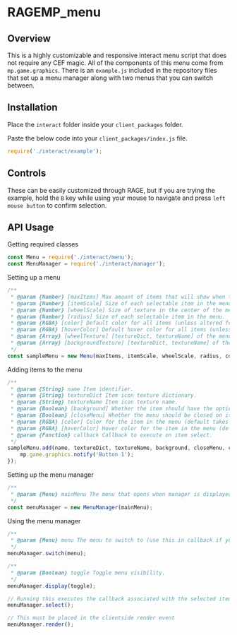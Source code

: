 # RAGEMP_menu
## Overview
This is a highly customizable and responsive interact menu script that does not require any CEF magic. All of the components of this menu come from `mp.game.graphics`. There is an `example.js` included in the repository files that set up a menu manager along with two menus that you can switch between.

## Installation
Place the `interact` folder inside your `client_packages` folder.

Paste the below code into your `client_packages/index.js` file.
```javascript
require('./interact/example');
```

## Controls
These can be easily customized through RAGE, but if you are trying the example, hold the `B` key while using your mouse to navigate and press `left mouse button` to confirm selection.

## API Usage
Getting required classes
```javascript
const Menu = require('./interact/menu');
const MenuManager = require('./interact/manager');
```

Setting up a menu
```javascript
/**
 * @param {Number} [maxItems] Max amount of items that will show when the menu is open.
 * @param {Number} [itemScale] Size of each selectable item in the menu.
 * @param {Number} [wheelScale] Size of texture in the center of the menu.
 * @param {Number} [radius] Size of each selectable item in the menu.
 * @param {RGBA} [color] Default color for all items (unless altered for each individual item added)
 * @param {RGBA} [hoverColor] Default hover color for all items (unless altered for each individual item added)
 * @param {Array} [wheelTexture] [textureDict, textureName] of the menu's center.
 * @param {Array} [backgroundTexture] [textureDict, textureName] of the optional background for items.
 */
const sampleMenu = new Menu(maxItems, itemScale, wheelScale, radius, color, hoverColor, wheelTexture, backgroundTexture);
```

Adding items to the menu
```javascript
/**
 * @param {String} name Item identifier.
 * @param {String} textureDict Item icon texture dictionary.
 * @param {String} textureName Item icon texture name.
 * @param {Boolean} [background] Whether the item should have the optional background (recommended for icons without backgrounds).
 * @param {Boolean} [closeMenu] Whether the menu should be closed on item select.
 * @param {RGBA} [color] Color for the item in the menu (default takes color from the menu).
 * @param {RGBA} [hoverColor] Hover color for the item in the menu (default takes hover color from the menu).
 * @param {Function} callback Callback to execute on item select.
 */
sampleMenu.add(name, textureDict, textureName, background, closeMenu, color, hoverColor, () => {
    mp.game.graphics.notify('Button 1');
});
```

Setting up the menu manager
```javascript
/**
 * @param {Menu} mainMenu The menu that opens when manager is displayed.
 */
const menuManager = new MenuManager(mainMenu);
```

Using the menu manager
```javascript
/**
 * @param {Menu} menu The menu to switch to (use this in callback if you want complex menus).
 */
menuManager.switch(menu);
```
```javascript
/**
 * @param {Boolean} toggle Toggle menu visibility.
 */
menuManager.display(toggle);
```
```javascript
// Running this executes the callback associated with the selected item.
menuManager.select();
```
```javascript
// This must be placed in the clientside render event
menuManager.render();
```
